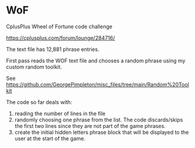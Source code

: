 # WoF
CplusPlus Wheel of Fortune code challenge

https://cplusplus.com/forum/lounge/284716/

The text file has 12,881 phrase entries.

First pass reads the WOF text file and chooses a random phrase using my custom random toolkit.

See https://github.com/GeorgePimpleton/misc_files/tree/main/Random%20Toolkit

The code so far deals with:

1. reading the number of lines in the file
2. randomly choosing one phrase from the list.  The code discards/skips the first two lines since they are not part of the game phrases.
3. create the initial hidden letters phrase block that will be displayed to the user at the start of the game.
